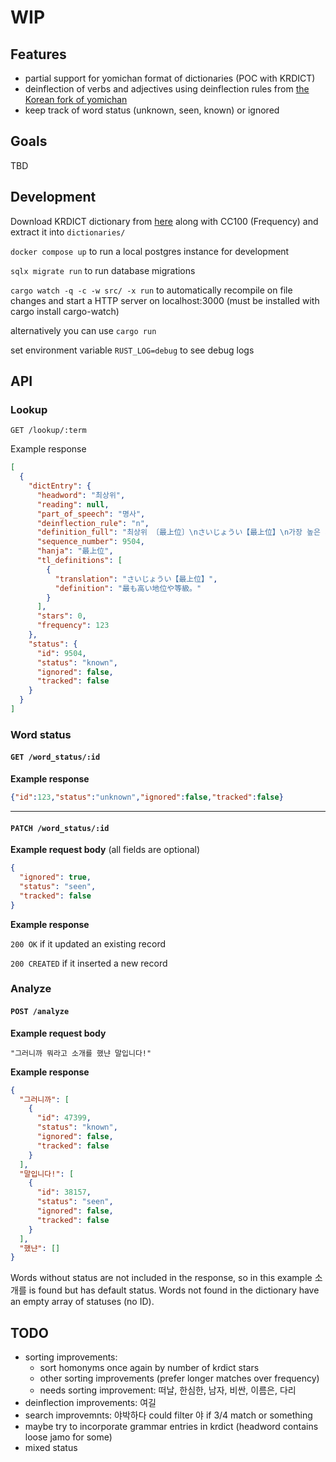 # WIP
## Features
- partial support for yomichan format of dictionaries (POC with KRDICT)
- deinflection of verbs and adjectives using deinflection rules from [the Korean fork of yomichan](https://github.com/Lyroxide/yomichan-korean/blob/master/ext/data/deinflect.json)
- keep track of word status (unknown, seen, known) or ignored

## Goals
TBD

## Development
Download KRDICT dictionary from [here](https://github.com/Lyroxide/yomichan-korean#dictionaries) along with CC100 (Frequency) and extract it into `dictionaries/`

`docker compose up` to run a local postgres instance for development

`sqlx migrate run` to run database migrations

`cargo watch -q -c -w src/ -x run` to automatically recompile on file changes and start a HTTP server on localhost:3000 (must be installed with cargo install cargo-watch)

alternatively you can use
`cargo run`

set environment variable `RUST_LOG=debug` to see debug logs

## API

### Lookup
`GET /lookup/:term`

Example response
```json
[
  {
    "dictEntry": {
      "headword": "최상위",
      "reading": null,
      "part_of_speech": "명사",
      "deinflection_rule": "n",
      "definition_full": "최상위 〔最上位〕\nさいじょうい【最上位】\n가장 높은 지위나 등급.\n最も高い地位や等級。\n",
      "sequence_number": 9504,
      "hanja": "最上位",
      "tl_definitions": [
        {
          "translation": "さいじょうい【最上位】",
          "definition": "最も高い地位や等級。"
        }
      ],
      "stars": 0,
      "frequency": 123
    },
    "status": {
      "id": 9504,
      "status": "known",
      "ignored": false,
      "tracked": false
    }
  }
]
```

### Word status
#### `GET /word_status/:id`

**Example response**
```json
{"id":123,"status":"unknown","ignored":false,"tracked":false}
```

---

#### `PATCH /word_status/:id`

**Example request body** (all fields are optional)
```json
{
  "ignored": true,
  "status": "seen",
  "tracked": false
}
```

**Example response**

`200 OK` if it updated an existing record

`200 CREATED` if it inserted a new record

### Analyze
#### `POST /analyze`
**Example request body**

`"그러니까 뭐라고 소개를 했냔 말입니다!"`

**Example response**
```json
{
  "그러니까": [
    {
      "id": 47399,
      "status": "known",
      "ignored": false,
      "tracked": false
    }
  ],
  "말입니다!": [
    {
      "id": 38157,
      "status": "seen",
      "ignored": false,
      "tracked": false
    }
  ],
  "했냔": []
}
```

Words without status are not included in the response, so in this example 소개를 is found but has default status.
Words not found in the dictionary have an empty array of statuses (no ID).

## TODO

- sorting improvements:
  - sort homonyms once again by number of krdict stars
  - other sorting improvements (prefer longer matches over frequency)
  - needs sorting improvement: 떠날, 한심한, 남자, 비싼, 이름은, 다리
- deinflection improvements: 여길
- search improvemnts: 야박하다 could filter 야 if 3/4 match or something
- maybe try to incorporate grammar entries in krdict (headword contains loose jamo for some)
- mixed status